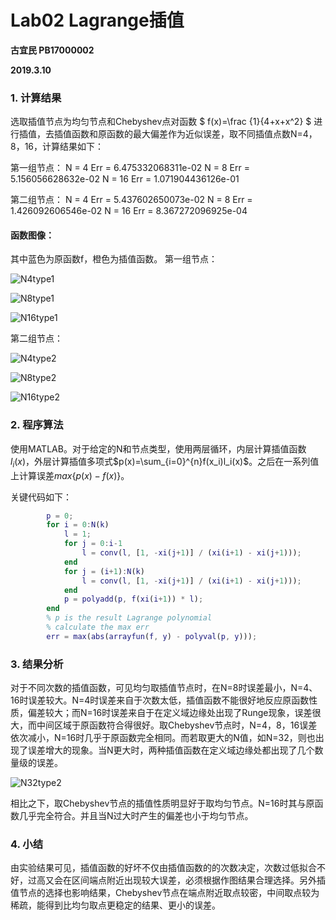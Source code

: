 # Lab02 Lagrange插值

**古宜民 PB17000002**

**2019.3.10**

### 1. 计算结果

选取插值节点为均匀节点和Chebyshev点对函数 $ f(x)=\frac {1}{4+x+x^2} $ 进行插值，去插值函数和原函数的最大偏差作为近似误差，取不同插值点数N=4，8，16，计算结果如下：

第一组节点：
N = 4  Err = 6.475332068311e-02
N = 8  Err = 5.156056628632e-02
N = 16  Err = 1.071904436126e-01

第二组节点：
N = 4  Err = 5.437602650073e-02
N = 8  Err = 1.426092606546e-02
N = 16  Err = 8.367272096925e-04

#### 函数图像：

其中蓝色为原函数f，橙色为插值函数。
第一组节点：

![N4type1](.\N4type1.png)

![N8type1](.\N8type1.png)

![N16type1](.\N16type1.png)

第二组节点：

![N4type2](.\N4type2.png)

![N8type2](.\N8type2.png)

![N16type2](.\N16type2.png)

### 2. 程序算法

使用MATLAB。对于给定的N和节点类型，使用两层循环，内层计算插值函数$l_i(x)$，外层计算插值多项式$p(x)=\sum_{i=0}^{n}f(x_i)l_i(x)$。之后在一系列值上计算误差$max\{p(x)-f(x)\}$。

关键代码如下：

```matlab
        p = 0;
        for i = 0:N(k)
            l = 1;
            for j = 0:i-1
                l = conv(l, [1, -xi(j+1)] / (xi(i+1) - xi(j+1)));
            end
            for j = (i+1):N(k)
                l = conv(l, [1, -xi(j+1)] / (xi(i+1) - xi(j+1)));
            end
            p = polyadd(p, f(xi(i+1)) * l);
        end
        % p is the result Lagrange polynomial
        % calculate the max err
        err = max(abs(arrayfun(f, y) - polyval(p, y)));
```

### 3. 结果分析

对于不同次数的插值函数，可见均匀取插值节点时，在N=8时误差最小，N=4、16时误差较大。N=4时误差来自于次数太低，插值函数不能很好地反应原函数性质，偏差较大；而N=16时误差来自于在定义域边缘处出现了Runge现象，误差很大，而中间区域于原函数符合得很好。取Chebyshev节点时，N=4，8，16误差依次减小，N=16时几乎于原函数完全相同。而若取更大的N值，如N=32，则也出现了误差增大的现象。当N更大时，两种插值函数在定义域边缘处都出现了几个数量级的误差。

![N32type2](.\N32type2.png)

相比之下，取Chebyshev节点的插值性质明显好于取均匀节点。N=16时其与原函数几乎完全符合。并且当N过大时产生的偏差也小于均匀节点。

### 4. 小结

由实验结果可见，插值函数的好坏不仅由插值函数的的次数决定，次数过低拟合不好，过高又会在区间端点附近出现较大误差，必须根据作图结果合理选择。另外插值节点的选择也影响结果，Chebyshev节点在端点附近取点较密，中间取点较为稀疏，能得到比均匀取点更稳定的结果、更小的误差。